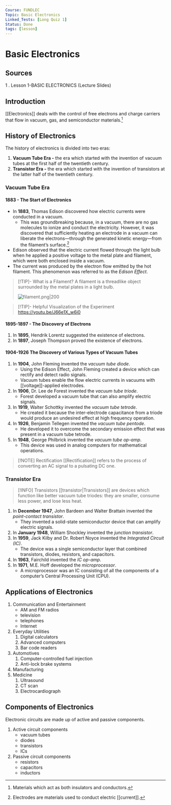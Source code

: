```yaml
---
Course: FUNDLEC
Topic: Basic Electronics
Linked_Tests: [Long Quiz 1]
Status: Done
tags: [lesson]
---
```


# Basic Electronics

## Sources

1 . Lesson 1-BASIC ELECTRONICS (Lecture Slides)

## Introduction

[[Electronics]] deals with the control of free electrons and charge carriers that flow in vacuum, gas, and semiconductor materials.[^semiconductors]

## History of Electronics

The history of electronics is divided into two eras:

1. **Vacuum Tube Era -** the era which started with the invention of vacuum tubes at the first half of the twentieth century.
2. **Transistor Era -** the era which started with the invention of transistors at the latter half of the twentieth century.

### Vacuum Tube Era

#### 1883 - The Start of Electronics

- In **1883**, Thomas Edison discovered how electric currents were conducted in a vacuum.
	- This was groundbreaking because, in a vacuum, there are no gas molecules to ionize and conduct the electricity. However, it was discovered that sufficiently heating an electrode in a vacuum can liberate the electrons—through the generated kinetic energy—from the filament’s surface.[^electrode]
- Edison observed that the electric current flowed through the light bulb when he applied a positive voltage to the metal plate and filament, which were both enclosed inside a vacuum.
- The current was produced by the electron flow emitted by the hot filament. This phenomenon was referred to as the *Edison Effect*.

> [!TIP]- What is a Filament?
> A filament is a threadlike object surrounded by the metal plates in a light bulb.
>
> ![filament.png|200](https://upload.wikimedia.org/wikipedia/commons/a/a7/Filament_%28PSF%29.png)

> [!TIP]- Helpful Visualization of the Experiment
> <https://youtu.be/J66e1X_w6i0>

#### 1895-1897 - The Discovery of Electrons

1. In **1895**, Hendrik Lorentz suggested the existence of electrons.
2. In **1897**, Joseph Thompson proved the existence of electrons.

#### 1904-1926 The Discovery of Various Types of Vacuum Tubes

1. In **1904**, John Fleming invented the *vacuum tube diode*.
	- Using the Edison Effect, John Fleming created a device which can rectify and detect radio signals.
	- Vacuum tubes enable the flow electric currents in vacuums with [[voltage]]-applied electrodes.
2. In **1906**, Dr. Lee de Forest invented the *vacuum tube triode*.
	- Forest developed a vacuum tube that can also amplify electric signals.
3. In **1919**, Walter Schottky invented the *vacuum tube tetrode*.
	- He created it because the inter-electrode capacitance from a triode would produce an undesired effect at high frequency operation.
4. In **1926**, Benjamin Tellegen invented the *vacuum tube pentode*.
	- He developed it to overcome the secondary emission effect that was present in a vacuum tube tetrode.
5. In **1948**, George Philbrick invented the *vacuum tube op-amp*.
	- This device was used in analog computers for mathematical operations.

> [!NOTE] Rectification
> [[Rectification]] refers to the process of converting an AC signal to a pulsating DC one.

### Transistor Era

> [!INFO] Transistors
> [[transistor|Transistors]] are devices which function like better vacuum tube triodes: they are smaller, consume less power, and lose less heat.

1. In **December 1947**, John Bardeen and Walter Brattain invented the *point-contact transistor*.
	- They invented a solid-state semiconductor device that can amplify electric signals.
2. In **January 1948**, William Shockley invented the *junction transistor*.
3. In **1959**, Jack Kilby and Dr. Robert Noyce invented the *Integrated Circuit (IC)*.
	- The device was a single semiconductor layer that combined transistors, diodes, resistors, and capacitors.
4. In **1963**, Fairchild invented the *IC op-amp*.
5. In **1971**, M.E. Hoff developed the *microprocessor*.
	- A microprocessor was an IC consisting of all the components of a computer’s Central Processing Unit (CPU).

## Applications of Electronics

1. Communication and Entertainment
	- AM and FM radios
	- television
	- telephones
	- Internet
2. Everyday Utilities
	1. Digital calculators
	2. Advanced computers
	3. Bar code readers
3. Automotives
	1. Computer-controlled fuel injection
	2. Anti-lock brake systems
4. Manufacturing
5. Medicine
	1. Ultrasound
	2. CT scan
	3. Electrocardiograph

## Components of Electronics

Electronic circuits are made up of active and passive components.

1. Active circuit components
	- vacuum tubes
	- diodes
	- transistors
	- ICs
2. Passive circuit components
	- resistors
	- capacitors
	- inductors

[^semiconductors]: Materials which act as both insulators and conductors.
[^electrode]: Electrodes are materials used to conduct electric [[current]].
